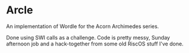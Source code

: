 # Arcle
An implementation of Wordle for the Acorn Archimedes series.

Done using SWI calls as a challenge. Code is pretty messy, Sunday afternoon job and a hack-together from some old RiscOS stuff I've done.
